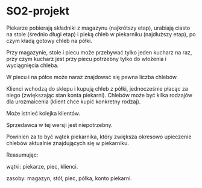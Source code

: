 # SO2-projekt

Piekarze pobierają składniki z magazynu (najkrótszy etap), urabiają ciasto na stole (średnio długi etap) i pieką chleb w piekarniku (najdłuższy etap), po czym kładą gotowy chleb na półki.

Przy magazynie, stole i piecu może przebywać tylko jeden kucharz na raz, przy czym kucharz jest przy piecu potrzebny tylko do włożenia i wyciągnięcia chleba.

W piecu i na półce może naraz znajdować się pewna liczba chlebów.

Klienci wchodzą do sklepu i kupują chleb z półki, jednocześnie płacąc za niego (zwiększając stan konta piekarni). Chlebów może być kilka rodzajów dla urozmaicenia (klient chce kupić konkretny rodzaj).

Może istnieć kolejka klientów.

Sprzedawca w tej wersji jest niepotrzebny.

Powinien za to być wątek piekarnika, który zwiększa okresowo upieczenie chlebów aktualnie znajdujących się w piekarniku.

Reasumując:

wątki: piekarze, piec, klienci.

zasoby: magazyn, stół, piec, półka, konto piekarni.

